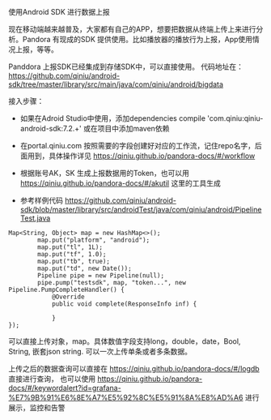使用Android SDK 进行数据上报

现在移动端越来越普及，大家都有自己的APP，想要把数据从终端上传上来进行分析。Pandora 有现成的SDK 提供使用。比如播放器的播放行为上报，App使用情况上报，等等。


Panddora 上报SDK已经集成到存储SDK中，可以直接使用。
代码地址在：https://github.com/qiniu/android-sdk/tree/master/library/src/main/java/com/qiniu/android/bigdata

接入步骤：
* 如果在Adroid Studio中使用，添加dependencies compile 'com.qiniu:qiniu-android-sdk:7.2.+' 或在项目中添加maven依赖

* 在portal.qiniu.com 按照需要的字段创建好对应的工作流，记住repo名字，后面用到，具体操作详见 https://qiniu.github.io/pandora-docs/#/workflow

* 根据账号AK，SK 生成上报数据用的Token，也可以用 https://qiniu.github.io/pandora-docs/#/akutil 这里的工具生成

* 参考样例代码 https://github.com/qiniu/android-sdk/blob/master/library/src/androidTest/java/com/qiniu/android/PipelineTest.java


```
Map<String, Object> map = new HashMap<>();
        map.put("platform", "android");
        map.put("tl", 1L);
        map.put("tf", 1.0);
        map.put("tb", true);
        map.put("td", new Date());
        Pipeline pipe = new Pipeline(null);
        pipe.pump("testsdk", map, "token...", new Pipeline.PumpCompleteHandler() {
            @Override
            public void complete(ResponseInfo inf) {
                
            }
});
```
可以直接上传对象，map。具体数值字段支持long，double，date，Bool, String, 嵌套json string. 可以一次上传单条或者多条数据。

上传之后的数据查询可以直接在 https://qiniu.github.io/pandora-docs/#/logdb 直接进行查询， 也可以使用 https://qiniu.github.io/pandora-docs/#/keywordalert?id=grafana-%E7%9B%91%E6%8E%A7%E5%92%8C%E5%91%8A%E8%AD%A6 进行展示，监控和告警


